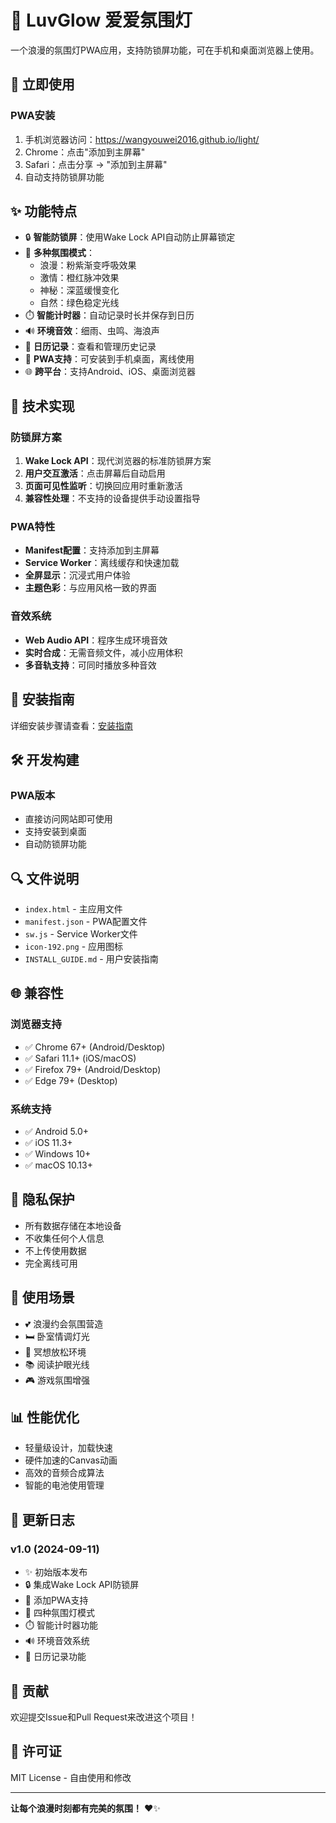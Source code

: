 # 🌟 LuvGlow 爱爱氛围灯

一个浪漫的氛围灯PWA应用，支持防锁屏功能，可在手机和桌面浏览器上使用。

## 🚀 立即使用

### PWA安装
1. 手机浏览器访问：https://wangyouwei2016.github.io/light/
2. Chrome：点击"添加到主屏幕"
3. Safari：点击分享 → "添加到主屏幕"
4. 自动支持防锁屏功能

## ✨ 功能特点

- 🔒 **智能防锁屏**：使用Wake Lock API自动防止屏幕锁定
- 🎨 **多种氛围模式**：
  - 浪漫：粉紫渐变呼吸效果
  - 激情：橙红脉冲效果  
  - 神秘：深蓝缓慢变化
  - 自然：绿色稳定光线
- ⏱️ **智能计时器**：自动记录时长并保存到日历
- 🔊 **环境音效**：细雨、虫鸣、海浪声
- 📅 **日历记录**：查看和管理历史记录
- 📱 **PWA支持**：可安装到手机桌面，离线使用
- 🌐 **跨平台**：支持Android、iOS、桌面浏览器

## 🔧 技术实现

### 防锁屏方案
1. **Wake Lock API**：现代浏览器的标准防锁屏方案
2. **用户交互激活**：点击屏幕后自动启用
3. **页面可见性监听**：切换回应用时重新激活
4. **兼容性处理**：不支持的设备提供手动设置指导

### PWA特性
- **Manifest配置**：支持添加到主屏幕
- **Service Worker**：离线缓存和快速加载
- **全屏显示**：沉浸式用户体验
- **主题色彩**：与应用风格一致的界面

### 音效系统
- **Web Audio API**：程序生成环境音效
- **实时合成**：无需音频文件，减小应用体积
- **多音轨支持**：可同时播放多种音效

## 📱 安装指南

详细安装步骤请查看：[安装指南](INSTALL_GUIDE.md)

## 🛠️ 开发构建

### PWA版本
- 直接访问网站即可使用
- 支持安装到桌面
- 自动防锁屏功能

## 🔍 文件说明

- `index.html` - 主应用文件
- `manifest.json` - PWA配置文件
- `sw.js` - Service Worker文件
- `icon-192.png` - 应用图标
- `INSTALL_GUIDE.md` - 用户安装指南

## 🌐 兼容性

### 浏览器支持
- ✅ Chrome 67+ (Android/Desktop)
- ✅ Safari 11.1+ (iOS/macOS)  
- ✅ Firefox 79+ (Android/Desktop)
- ✅ Edge 79+ (Desktop)

### 系统支持
- ✅ Android 5.0+
- ✅ iOS 11.3+
- ✅ Windows 10+
- ✅ macOS 10.13+

## 🔐 隐私保护

- 所有数据存储在本地设备
- 不收集任何个人信息
- 不上传使用数据
- 完全离线可用

## 🎯 使用场景

- 💕 浪漫约会氛围营造
- 🛏️ 卧室情调灯光
- 🧘 冥想放松环境
- 📚 阅读护眼光线
- 🎮 游戏氛围增强

## 📊 性能优化

- 轻量级设计，加载快速
- 硬件加速的Canvas动画
- 高效的音频合成算法
- 智能的电池使用管理

## 🔄 更新日志

### v1.0 (2024-09-11)
- ✨ 初始版本发布
- 🔒 集成Wake Lock API防锁屏
- 📱 添加PWA支持
- 🎨 四种氛围灯模式
- ⏱️ 智能计时器功能
- 🔊 环境音效系统
- 📅 日历记录功能

## 🤝 贡献

欢迎提交Issue和Pull Request来改进这个项目！

## 📄 许可证

MIT License - 自由使用和修改

---

**让每个浪漫时刻都有完美的氛围！** ❤️✨
